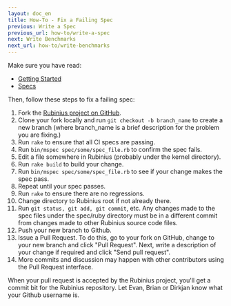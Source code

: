 ```yaml
---
layout: doc_en
title: How-To - Fix a Failing Spec
previous: Write a Spec
previous_url: how-to/write-a-spec
next: Write Benchmarks
next_url: how-to/write-benchmarks
---
```


Make sure you have read:

  *  [Getting Started](/doc/en/getting-started/)
  *  [Specs](/doc/en/specs/)

Then, follow these steps to fix a failing spec:

  1. Fork the [Rubinius project on GitHub](https://github.com/rubinius/rubinius).
  1. Clone your fork locally and run `git checkout -b branch_name` to create a new branch (where branch_name is
     a brief description for the problem you are fixing.)
  1. Run `rake` to ensure that all CI specs are passing.
  1. Run `bin/mspec spec/some/spec_file.rb` to confirm the spec fails.
  1. Edit a file somewhere in Rubinius (probably under the kernel directory).
  1. Run `rake build` to build your change.
  1. Run `bin/mspec spec/some/spec_file.rb` to see if your change makes the
     spec pass.
  1. Repeat until your spec passes.
  1. Run `rake` to ensure there are no regressions.
  1. Change directory to Rubinius root if not already there.
  1. Run `git status, git add, git commit`, etc. Any changes made to the spec
     files under the spec/ruby directory must be in a different commit from
     changes made to other Rubinius source code files.
  1. Push your new branch to Github.
  1. Issue a Pull Request.
     To do this, go to your fork on GitHub, change to your new branch and click "Pull Request".
     Next, write a description of your change if required and click "Send pull request".
  1. More commits and discussion may happen with other contributors using
     the Pull Request interface.

When your pull request is accepted by the Rubinius project, you'll get a commit bit
for the Rubinius repository. Let Evan, Brian or Dirkjan know what your Github username is.
